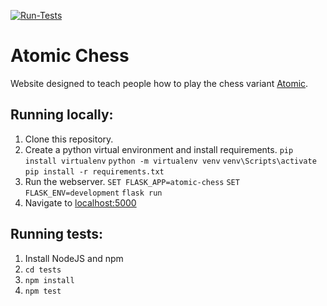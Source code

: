 [![Run-Tests](https://github.com/APM246/Atomic-Chess/actions/workflows/run-tests.yml/badge.svg)](https://github.com/APM246/Atomic-Chess/actions/workflows/run-tests.yml)
# Atomic Chess
Website designed to teach people how to play the chess variant [Atomic](https://en.wikipedia.org/wiki/Atomic_chess).

## Running locally:
1. Clone this repository.
2. Create a python virtual environment and install requirements.
`pip install virtualenv`
`python -m virtualenv venv`
`venv\Scripts\activate`
`pip install -r requirements.txt`
3. Run the webserver.
`SET FLASK_APP=atomic-chess`
`SET FLASK_ENV=development`
`flask run`
4. Navigate to [localhost:5000](http://localhost:5000)

## Running tests:
1. Install NodeJS and npm
2. `cd tests`
3. `npm install`
4. `npm test`

